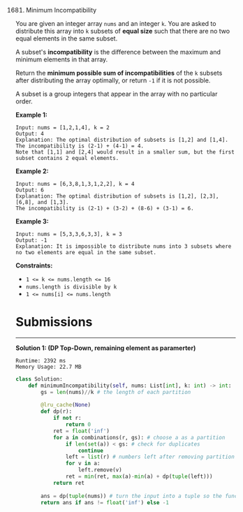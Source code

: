 1681. Minimum Incompatibility

You are given an integer array `nums` and an integer `k`. You are asked to distribute this array into `k` subsets of **equal size** such that there are no two equal elements in the same subset.

A subset's **incompatibility** is the difference between the maximum and minimum elements in that array.

Return the **minimum possible sum of incompatibilities** of the `k` subsets after distributing the array optimally, or return `-1` if it is not possible.

A subset is a group integers that appear in the array with no particular order.

 

**Example 1:**
```
Input: nums = [1,2,1,4], k = 2
Output: 4
Explanation: The optimal distribution of subsets is [1,2] and [1,4].
The incompatibility is (2-1) + (4-1) = 4.
Note that [1,1] and [2,4] would result in a smaller sum, but the first subset contains 2 equal elements.
```

**Example 2:**
```
Input: nums = [6,3,8,1,3,1,2,2], k = 4
Output: 6
Explanation: The optimal distribution of subsets is [1,2], [2,3], [6,8], and [1,3].
The incompatibility is (2-1) + (3-2) + (8-6) + (3-1) = 6.
```

**Example 3:**
```
Input: nums = [5,3,3,6,3,3], k = 3
Output: -1
Explanation: It is impossible to distribute nums into 3 subsets where no two elements are equal in the same subset.
```

**Constraints:**

* `1 <= k <= nums.length <= 16`
* `nums.length is divisible by k`
* `1 <= nums[i] <= nums.length`

# Submissions
---
**Solution 1: (DP Top-Down, remaining element as paramerter)**
```
Runtime: 2392 ms
Memory Usage: 22.7 MB
```
```python
class Solution:
    def minimumIncompatibility(self, nums: List[int], k: int) -> int:
        gs = len(nums)//k # the length of each partition
        
        @lru_cache(None)
        def dp(r):
            if not r:
                return 0
            ret = float('inf')
            for a in combinations(r, gs): # choose a as a partition
                if len(set(a)) < gs: # check for duplicates
                    continue
                left = list(r) # numbers left after removing partition a
                for v in a:
                    left.remove(v)
                ret = min(ret, max(a)-min(a) + dp(tuple(left)))
            return ret
        
        ans = dp(tuple(nums)) # turn the input into a tuple so the function can be cached
        return ans if ans != float('inf') else -1
```